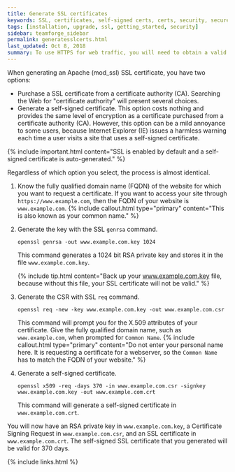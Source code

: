 ```yaml
---
title: Generate SSL certificates
keywords: SSL, certificates, self-signed certs, certs, security, secured socket layer, ssl
tags: [installation, upgrade, ssl, getting_started, security]
sidebar: teamforge_sidebar
permalink: generatesslcerts.html
last_updated: Oct 8, 2018
summary: To use HTTPS for web traffic, you will need to obtain a valid Apache SSL certificate.
---
```

When generating an Apache (mod_ssl) SSL certificate, you have two options:
* Purchase a SSL certificate from a certificate authority (CA). Searching the Web for "certificate authority" will present several choices.
* Generate a self-signed certificate. This option costs nothing and provides the same level of encryption as a certificate purchased from a certificate authority (CA). However, this option can be a mild annoyance to some users, because Internet Explorer (IE) issues a harmless warning each time a user visits a site that uses a self-signed certificate.

{% include important.html content="SSL is enabled by default and a self-signed certificate is auto-generated." %}

Regardless of which option you select, the process is almost identical.

1. Know the fully qualified domain name (FQDN) of the website for which you want to request a certificate. If you want to access your site through `https://www.example.com`, then the FQDN of your website is `www.example.com`.
   {% include callout.html type="primary" content="This is also known as your common name." %}
2. Generate the key with the SSL `genrsa` command.
   ```shell
   openssl genrsa -out www.example.com.key 1024
   ````

   This command generates a 1024 bit RSA private key and stores it in the file `www.example.com.key`.

   {% include tip.html content="Back up your www.example.com.key file, because without this file, your SSL certificate will not be valid." %} 
3. Generate the CSR with SSL `req` command.
   ```shell
   openssl req -new -key www.example.com.key -out www.example.com.csr
   ````
   This command will prompt you for the X.509 attributes of your certificate. Give the fully qualified domain name, such as `www.example.com`, when prompted for `Common Name`.
   {% include callout.html type="primary" content="Do not enter your personal name here. It is requesting a certificate for a webserver, so the `Common Name` has to match the FQDN of your website." %}
4. Generate a self-signed certificate.
   ```shell
   openssl x509 -req -days 370 -in www.example.com.csr -signkey www.example.com.key -out www.example.com.crt
   ````
   This command will generate a self-signed certificate in `www.example.com.crt`.

You will now have an RSA private key in `www.example.com.key`, a Certificate Signing Request in `www.example.com.csr`, and an SSL certificate in `www.example.com.crt`. The self-signed SSL certificate that you generated will be valid for 370 days.


{% include links.html %}